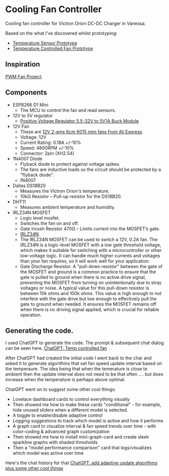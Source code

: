 # Cooling Fan Controller
Cooling fan controller for Victron Orion DC-DC Charger in Vanessa.

Based on the what I've discovered whilst prototyping:
* [Temperature Sensor Prototype](https://github.com/daipie64/Temperature-Sensor-Prototype)
* [Temperature Controlled Fan Prototype](https://github.com/daipie64/Temperature-Controlled-Fan-Prototype)

## Inspiration
[PWM Fan Project](https://www.youtube.com/watch?v=yqBcSsRsv4I&list=PLWRTMby105bi6HiwsOhd--TAUyEIyOeb6).

## Components
* ESP8266 D1 Mini
  * The MCU to control the fan and read sensors.
* 12V to 5V regulator
  * [Positive Voltage Regulator 5.5-32V to 5V1A Buck Module](https://kunkune.co.uk/shop/dc-to-dc-converters/positive-voltage-regulator-5-5-32v-to-5v1a-buck-module/)
* 12V Fan
  * These are [12V 2-wire 6cm 6015 mini fans from Ali Express](https://www.aliexpress.com/item/33019293160.html?spm=a2g0o.order_list.order_list_main.59.7a5f1802asBSGx).
  * Voltage: 12V
  * Current Rating: 0.18A +/-10%
  * Speed: 4800RPM +/-10%
  * Connector: 2pin (XH2.54)
* 1N4007 Diode
  * Flyback diode to protect against voltage spikes.
  * The fans are inductive loads so the circuit should be protected by a "flyback diode".
  * IN4007
* Dallas DS18B20
  * Measures the Victron Orion's temperature.
  * 10kΩ Resistor – Pull-up resistor for the DS18B20.
* DHT11
  * Measures ambient temperature and humidity.
* IRLZ34N MOSFET
  * Logic level mosfet.
  * Switches the fan on and off.
  * Gate Inrush Resistor 470Ω – Limits current into the MOSFET’s gate.
  * [IRLZ34N](https://www.infineon.com/dgdl/Infineon-IRLZ34N-DataSheet-v01_01-EN.pdf?fileId=5546d462533600a40153567206892720).
  * The IRLZ34N MOSFET can be used to switch a 12V, 0.2A fan. The IRLZ34N is a logic-level MOSFET with a low gate threshold voltage, which makes it suitable for switching with a microcontroller or other low-voltage logic. It can handle much higher currents and voltages than your fan requires, so it will work well for your application.
  * Gate Discharge Resistor. A "pull-down resistor" between the gate of the MOSFET and ground is a common practice to ensure that the gate is pulled to ground when there is no active drive signal, preventing the MOSFET from turning on unintentionally due to stray voltages or noise. A typical value for this pull-down resistor is between 10k ohms and 100k ohms. This value is high enough to not interfere with the gate drive but low enough to effectively pull the gate to ground when needed. It ensures the MOSFET remains off when there is no driving signal applied, which is crucial for reliable operation.
 
## Generating the code.
I used ChatGPT to generate the code. The prompt & subsequent chat dialog can be seen here. [ChatGPT: Temp controlled fan](https://chatgpt.com/share/67d2d8a2-fc4c-8001-b3f6-e2f3b498e3e5)

After ChatGPT had created the initial code I went back to the char and asked it to generate algorithms that set fan speed update interval based on the temperaure. The idea being that when the temerature is close to ambient then the update interval does not need to be that often .... but does increase when the temperature is perhaps above optimal.

ChatGPT went on to suggest some other cool things:
* Lovelace dashboard cards to control everything visually
* Then showed me how to make these cards "conditional" - for example, hide unused sliders when a different model is selected.
* A toggle to enable/disable adaptive control
* Logging suggestions to track which model is active and how it performs
* A graph card to visualize interval & fan speed trends over time - with color-coding & advanced graph customization
* Then showed me how to install mini-graph-card and create sleek sparkline graphs with shaded thresholds
* Then a "model performance comparison" card that logs/visualizes which model was active over time

Here's the chat history for that [ChatGPT: add adaptive update algorithms plus some other cool things](https://chatgpt.com/g/g-HaRByhtTl-home-assistant-assistant/c/67d7064d-9ef4-8001-b204-753f9bf6a477)


